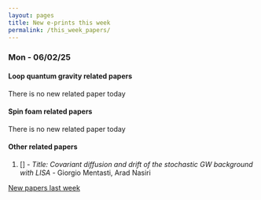 ```yaml
---
layout: pages
title: New e-prints this week
permalink: /this_week_papers/
---
```




### Mon - 06/02/25

#### Loop quantum gravity related papers

There is no new related paper today 

#### Spin foam related papers

There is no new related paper today 



#### Other related papers

1. [[]](https://arxiv.org/abs/) - *Title:
          Covariant diffusion and drift of the stochastic GW background with LISA* - Giorgio Mentasti, Arad Nasiri






[New papers last week]({{site.url}}/archived/weekly/pre-prints/2025/06/02/archived_weekly_papers.html)